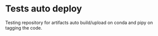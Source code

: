 # Tests auto deploy

Testing repository for artifacts auto build/upload on conda and pipy on tagging the code.
